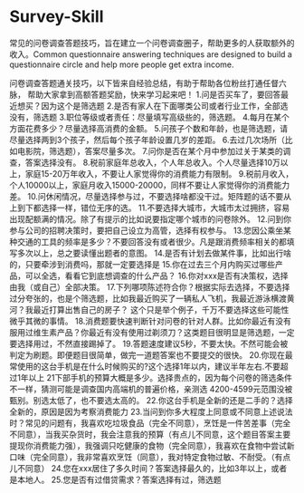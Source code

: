 # Survey-Skill
常见的问卷调查答题技巧，旨在建立一个问卷调查圈子，帮助更多的人获取额外的收入。Common questionnaire answering techniques are designed to build a questionnaire circle and help more people get extra income.


问卷调查答题通关技巧，以下皆来自经验总结，有助于帮助各位粉丝打通任督六脉，
帮助大家拿到高额答题奖励，快来学习起来吧！
1.问是否买车了，要回答最近想买？因为这个是筛选题
2.是否有家人在下面哪类公司或者行业工作，全部选没有，筛选题
3.职位等级或者责任：尽量填写高级些的，筛选题。
4.每月在某个方面花费多少？尽量选择高消费的金额。
5.问孩子个数和年龄，也是筛选题，请尽量选择两到3个孩子，然后每个孩子年龄设置几岁的差距。
6.去过几次场所（比如电影院，筛选题），答案尽量多次。
7.问你是否在某个月中参加过关于某类的调查，答案选择没有。
8.税前家庭年总收入，个人年总收入。个人尽量选择10万以上，家庭15-20万年收入，不要让人家觉得你的消费能力有限制。
9.税前月收入，个人10000以上，家庭月收入15000-20000，同样不要让人家觉得你的消费能力差。
10.问休闲情况，尽量选择参与过，不要选择啥都没干过。矩阵题的话不要从上到下都选择一样，错位无序的选。
11.不要选择大城市，大城市太过拥挤，容易出现配额满的情况。除了有提示的比如说要指定哪个城市的问卷除外。
12.问到你参与公司的招聘决策时，要把自己设立为高管，选择有权参与。
13.您因公乘坐某种交通的工具的频率是多少？不要回答没有或者很少。凡是跟消费频率相关的都填写多次以上，总之要读懂出题者的意图。
14.是否有计划去做某件事，比如出行啥的，只要牵涉到消费吗，那就一定要选择是
15.你在过去三个月内购买过哪些产品，可以全选，看看它到底想调查的什么产品？
16.你对xxx是否有决策权，选择由我（或自己）全部决策。
17.下列哪项陈述符合你？根据实际去选择，不要选择过分夸张的，也是个筛选题，比如我最近购买了一辆私人飞机，我最近游泳横渡黄河？我最近打算出售自己的房子？ 这个只是举个例子，千万不要选择这些可能性微乎其微的事情。
18.消费题要快速判断针对问卷的针对人群。比如你最近有没有服用过维生素产品？你最近有没有使用过剃须刀？这类题目很明显是筛选题，一定要选择用过，不然直接踢掉了。
19.答题速度建议5秒，不要太快。不然可能会被判定为刷题。即便题目很简单，做完一道题答案也不要提交的很快。
20.你现在最常使用的这台手机是在什么时候购买的?这个选择1年以内，建议半年左右.不要超过1年以上
21下部手机的预算大概是多少。选择贵点的，因为每个问卷的筛选条件不一样，猜测可能是调查国内高端机的普遍价格，亲测选 4200-4599元范围没被甄别。别选太低了，也不要选太高的。
22.你这台手机是全新的还是二手的？选择全新的，原因是因为考察消费能力
23.当问到你多大程度上同意或不同意上述说法时？常见的问题有，我喜欢吃垃圾食品（完全不同意），烹饪是一件苦差事（完全不同意），当我买杂货时，我会注意我的预算（有点儿不同意，这个题目答案主要提现你消费能力强），我强调只吃健康的食物（完全同意），我喜欢在食物中尝试新口味（完全同意），我非常喜欢烹饪（同意），我对特定食物过敏、不耐受。（有点儿不同意）
24.您在xxx居住了多久时间？答案选择最久的，比如3年以上，或者是本地人。
25.您是否有过借贷需求？答案选择有过，筛选题
